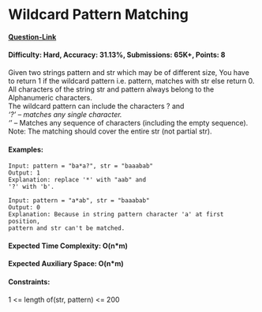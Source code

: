 # Wildcard Pattern Matching
#### [Question-Link](https://www.geeksforgeeks.org/problems/wildcard-pattern-matching/1)
#### Difficulty: Hard, Accuracy: 31.13%, Submissions: 65K+, Points: 8

Given two strings pattern and str which may be of different size, You have to return 1 if the wildcard pattern i.e. pattern, matches with str else return 0. All characters of the string str and pattern always belong to the Alphanumeric characters.
<br>
The wildcard pattern can include the characters ? and *<br>
‘?’ – matches any single character.<br>
‘*’ – Matches any sequence of characters (including the empty sequence).
<br>
Note: The matching should cover the entire str (not partial str).
<br>
#### Examples:
```
Input: pattern = "ba*a?", str = "baaabab" 
Output: 1 
Explanation: replace '*' with "aab" and  
'?' with 'b'.
```
```
Input: pattern = "a*ab", str = "baaabab" 
Output: 0
Explanation: Because in string pattern character 'a' at first position,
pattern and str can't be matched. 
```
#### Expected Time Complexity: O(n*m)
#### Expected Auxiliary Space: O(n*m)

#### Constraints:
1 <= length of(str, pattern) <= 200
